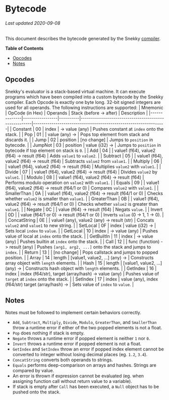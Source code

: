 # Bytecode
###### Last updated 2020-09-08
This document describes the bytecode generated by the Snekky [compiler](https://github.com/snekkylang/snekky/blob/master/src/compiler/Compiler.hx).

**Table of Contents**

- [Opcodes](#opcodes)
- [Notes](#notes)

## Opcodes
Snekky's evaluator is a stack-based virtual machine. It can execute programs which have been compiled into a custom bytecode by the Snekky compiler. Each Opcode is exactly one byte long. 32-bit signed integers are used for all operands. The following instructions are supported:
| Mnemonic     | OpCode (in Hex) | Operands | Stack (before -> after)                              | Description                                                     |
|--------------|-----------------|----------|------------------------------------------------------|-----------------------------------------------------------------|
| Constant     | 00              | index    | -> value (any)                                       | Pushes constant at `index` onto the stack.                      |
| Pop          | 01              |          | value (any) ->                                       | Pops top element from stack and discards it.                    |
| Jump         | 02              | position | [no change]                                          | Jumps to `position` in bytecode.                                |
| JumpNot      | 03              | position | value (i32) ->                                       | Jumps to `position` in bytecode if top element on stack is `0`. |
| Add          | 04              |          | value1 (f64), value2 (f64) -> result (f64)           | Adds `value1` to `value2`.                                      |
| Subtract     | 05              |          | value1 (f64), value2 (f64) -> result (f64)           | Subtracts `value2` from `value1`.                               |
| Multiply     | 06              |          | value1 (f64), value2 (f64) -> result (f64)           | Multiplies `value2` with `value1`.                              |
| Divide       | 07              |          | value1 (f64), value2 (f64) -> result (f64)           | Divides `value2` by `value1`.                                   |
| Modulo       | 08              |          | value1 (f64), value2 (f64) -> result (f64)           | Performs modulo operation on `value2` with `value1`.            |
| Equals       | 09              |          | value1 (f64), value2 (f64) -> result (f64/1 or 0)    | Compares `value2` with `value1`.                                |
| SmallerThan  | 0A              |          | value1 (f64), value2 (f64) -> result (f64/1 or 0)    | Checks whether `value2` is smaller than `value1`.               |
| GreaterThan  | 0B              |          | value1 (f64), value2 (f64) -> result (f64/1 or 0)    | Checks whether `value2` is greater than `value1`.               |
| Negate       | 0C              |          | value (f64) -> result (f64)                          | Negats `value`.                                                 |
| Invert       | 0D              |          | value (f64/1 or 0) -> result (f64/1 or 0)            | Inverts `value` (0 -> 1, 1 -> 0).                               |
| ConcatString | 0E              |          | value1 (any), value2 (any) -> result (str)           | Concats `value2` and `value1` to new string.                    |
| SetLocal     | 0F              | index    | value (i32) ->                                       | Sets local `index` to `value`.                                  |
| GetLocal     | 10              | index    | -> value (any)                                       | Pushes value of local at `index` onto the stack.                |
| GetBuiltIn   | 11              | index    | -> value (any)                                       | Pushes builtin at `index` onto the stack.                       |
| Call         | 12              |          | func (function) -> result (any)                      | Pushes `[arg1, arg2, ...]` onto the stack and jumps to `index`. |
| Return       | 13              |          | [no change]                                          | Pops callstack and jumps to popped position.                    |
| Array        | 14              | length   | [value1, value2, ...] (any) ->                       | Constructs array object with `length` elements.                 |
| Hash         | 15              | length   | [value1, value2, ...] (any) ->                       | Constructs hash object with `length` elements.                  |
| GetIndex     | 16              | index    | index (f64/str), target (array/hash) -> value (any)  | Pushes value of `target` at `index` onto the stack.             |
| SetIndex     | 17              | index    | value (any), index (f64/str) target (array/hash) ->  | Sets value of `index` to `value`.                               |

## Notes
Notes must be followed to implement certain behaviors correctly.
- `Add`, `Subtract`, `Multiply`, `Divide`, `Modulo`, `GreaterThan`, and `SmallerThan` throw a runtime error if either of the two popped elements is not a float.
- `Pop` does nothing if stack is empty.
- `Negate` throws a runtime error if popped element is neither `1` nor `0`.
- `Invert` throws a runtime error if popped element is not a float.
- `GetIndex` and `SetIndex` throw an error if popped index element cannot be converted to integer without losing decimal places (eg. `1.2`, `3.4`).
- `ConcatString` converts both operands to strings.
- `Equals` performs deep-comparison on arrays and hashes. Strings are compared by value.
- An error is thrown if expression cannot be evaluated (eg. when assigning function call without return value to a variable).
- If stack is empty after `Call` has been executed, a `Null` object has to be pushed onto the stack.


